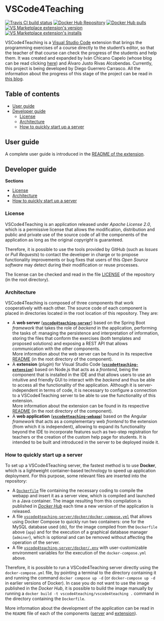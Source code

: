 # VSCode4Teaching

[![Travis CI build status](https://img.shields.io/travis/com/codeurjc-students/2019-VSCode4Teaching?label=Travis%20CI&style=flat-square)](https://app.travis-ci.com/github/codeurjc-students/2019-VSCode4Teaching)
[![Docker Hub Repository](https://img.shields.io/docker/v/vscode4teaching/vscode4teaching?color=0db7ed&label=Docker%20Hub&sort=date&style=flat-square)](https://hub.docker.com/r/vscode4teaching/vscode4teaching)
[![Docker Hub pulls](https://img.shields.io/docker/pulls/vscode4teaching/vscode4teaching?color=0db7ed&label=Docker%20Hub%20pulls&style=flat-square)](https://hub.docker.com/r/vscode4teaching/vscode4teaching)
[![VS Marketplace extension's version](https://img.shields.io/visual-studio-marketplace/v/vscode4teaching.vscode4teaching?color=0078d7&label=VS%20Marketplace&style=flat-square)](https://marketplace.visualstudio.com/items?itemName=VSCode4Teaching.vscode4teaching)
[![VS Marketplace extension's installs](https://img.shields.io/visual-studio-marketplace/i/vscode4teaching.vscode4teaching?color=0078d7&label=VS%20Marketplace%20installs&style=flat-square)](https://marketplace.visualstudio.com/items?itemName=VSCode4Teaching.vscode4teaching)

VSCode4Teaching is a [Visual Studio Code](https://code.visualstudio.com) extension that brings the programming exercises of a course directly to the student’s editor, so that the teacher of that course can check the progress of the students and help them. It was created and expanded by Iván Chicano Capelo (whose blog can be read clicking [here](https://medium.com/@ivchicano)) and Álvaro Justo Rivas Alcobendas. Currently, this project is being developed by Diego Guerrero Carrasco. All the information about the progress of this stage of the project can be read in [this blog](https://medium.com/@diego-guerrero).


## Table of contents
- [User guide](#user-guide)
- [Developer guide](#developer-guide)
  - [License](#license)
  - [Architecture](#architecture)
  - [How to quickly start up a server](#how-to-quickly-start-up-a-server)


## User guide

A complete user guide is introduced in the [README of the extension](https://github.com/codeurjc-students/2019-VSCode4Teaching/blob/master/vscode4teaching-extension/README.md#user-guide).

## Developer guide

**Sections**
- [License](#license)
- [Architecture](#architecture)
- [How to quickly start up a server](#how-to-quickly-start-up-a-server)

### License
VSCode4Teaching is an application released under *Apache License 2.0*, which is a permissive license that allows the modification, distribution and public and private use of the source code of all the components of the application as long as the original *copyright* is guaranteed.

Therefore, it is possible to use the tools provided by GitHub (such as *Issues* or *Pull Requests*) to contact the developer in charge or to propose functionality improvements or bug fixes that users of this *Open Source software* may detect during their modification or reuse processes.

The license can be checked and read in the file [LICENSE](LICENSE) of the repository (in the root directory).

### Architecture
VSCode4Teaching is composed of three components that work cooperatively with each other. The source code of each component is placed in directories located in the root location of this repository. They are:
- A **web server** ([**``vscode4teaching-server``**](vscode4teaching-server)) based on the Spring Boot *framework* that takes the role of *backend* in the application, performing the tasks of: managing the persistence and interpretation of information, storing the files that conform the exercises (both templates and proposed solutions) and exposing a REST API that allows communication with the other components.  
  More information about the web server can be found in its respective [README](vscode4teaching-server/README.md) (in the root directory of the component).
- A **extension** (*plugin*) for Visual Studio Code ([**``vscode4teaching-extension``**](vscode4teaching-extension)) based on Node.js that acts as a *frontend*, being the component that is installed in the IDE and that allows users to use an intuitive and friendly GUI to interact with the *backend* and thus be able to access all the functionality of the application. Although it is server-independent in terms of code, it is necessary to configure a connection to a VSCode4Teaching server to be able to use the functionality of this extension.  
  More information about the extension can be found in its respective [README](vscode4teaching-extension/README.md) (in the root directory of the component).
- A **web application** ([**``vscode4teaching-webapp``**](vscode4teaching-webapp)) based on the Angular *framework* that acts as a complementary web *frontend* to the extension (from which it is independent), allowing to expand its functionality beyond the IDE to incorporate features such as two-step registration for teachers or the creation of the custom help page for students. It is intended to be built and introduced in the server to be deployed inside it.

### How to quickly start up a server
To set up a VSCode4Teaching server, the fastest method is to use **Docker**, which is a lightweight container-based technology to speed up application deployment. For this purpose, some relevant files are inserted into the repository:
- A [``Dockerfile``](Dockerfile) file containing the necessary coding to compile the webapp and insert it as a server view, which is compiled and launched in a Java container. The image resulting from this compilation is published in [*Docker Hub*](https://hub.docker.com/r/vscode4teaching/vscode4teaching) each time a new version of the application is released.
- A file [``vscode4teaching-server/docker/docker-compose.yml``](vscode4teaching-server/docker/docker-compose.yml) that allows using Docker Compose to quickly run two containers: one for the MySQL database used (``db``), for the image compiled from the ``Dockerfile`` above (``app``) and for the execution of a graphical database manager (``adminer``), which is optional and can be removed without affecting the operation of the server.
- A file [``vscode4teaching-server/docker/.env``](vscode4teaching-server/docker/.env) with user-customizable environment variables for the execution of the ``docker-compose.yml`` above.

Therefore, it is possible to run a VSCode4Teaching server directly using the ``docker-compose.yml`` file, by pointing a terminal to the directory containing it and running the command ``docker compose up -d`` (or ``docker-compose up -d`` in earlier versions of Docker).
In case you do not want to use the image published in the *Docker Hub*, it is possible to build the image manually by running a ``docker build -t vscode4teaching/vscode4teaching .`` command in the directory containing the ``Dockerfile``.

More information about the development of the application can be read in the ``README`` file of each of the components ([server](vscode4teaching-server/README.md) and [extension](vscode4teaching-extension/README.md)).